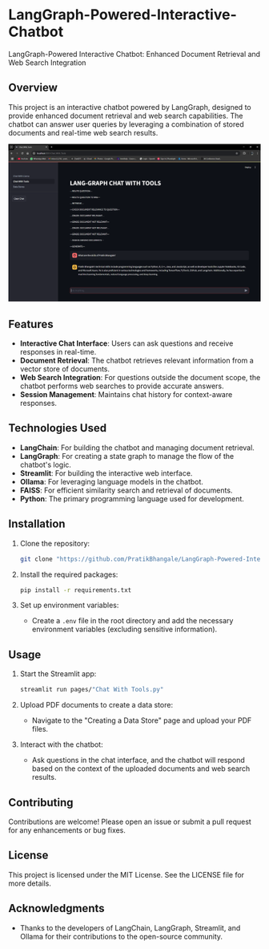 # LangGraph-Powered-Interactive-Chatbot
LangGraph-Powered Interactive Chatbot: Enhanced Document Retrieval and Web Search Integration

## Overview
This project is an interactive chatbot powered by LangGraph, designed to provide enhanced document retrieval and web search capabilities. The chatbot can answer user queries by leveraging a combination of stored documents and real-time web search results.

   ![Lang-Graph Chatbot](images/chatbot2.png)

## Features
- **Interactive Chat Interface**: Users can ask questions and receive responses in real-time.
- **Document Retrieval**: The chatbot retrieves relevant information from a vector store of documents.
- **Web Search Integration**: For questions outside the document scope, the chatbot performs web searches to provide accurate answers.
- **Session Management**: Maintains chat history for context-aware responses.

## Technologies Used
- **LangChain**: For building the chatbot and managing document retrieval.
- **LangGraph**: For creating a state graph to manage the flow of the chatbot's logic.
- **Streamlit**: For building the interactive web interface.
- **Ollama**: For leveraging language models in the chatbot.
- **FAISS**: For efficient similarity search and retrieval of documents.
- **Python**: The primary programming language used for development.

## Installation
1. Clone the repository:
   ```bash
   git clone "https://github.com/PratikBhangale/LangGraph-Powered-Interactive-Chatbot.git"
   ```

2. Install the required packages:
   ```bash
   pip install -r requirements.txt
   ```

3. Set up environment variables:
   - Create a `.env` file in the root directory and add the necessary environment variables (excluding sensitive information).

## Usage
1. Start the Streamlit app:
   ```bash
   streamlit run pages/"Chat With Tools.py"
   ```

2. Upload PDF documents to create a data store:
   - Navigate to the "Creating a Data Store" page and upload your PDF files.

3. Interact with the chatbot:
   - Ask questions in the chat interface, and the chatbot will respond based on the context of the uploaded documents and web search results.

## Contributing
Contributions are welcome! Please open an issue or submit a pull request for any enhancements or bug fixes.

## License
This project is licensed under the MIT License. See the LICENSE file for more details.

## Acknowledgments
- Thanks to the developers of LangChain, LangGraph, Streamlit, and Ollama for their contributions to the open-source community.
